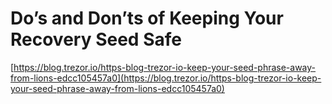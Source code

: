 # Do’s and Don’ts of Keeping Your Recovery Seed Safe

[https://blog.trezor.io/https-blog-trezor-io-keep-your-seed-phrase-away-from-lions-edcc105457a0](https://blog.trezor.io/https-blog-trezor-io-keep-your-seed-phrase-away-from-lions-edcc105457a0)

